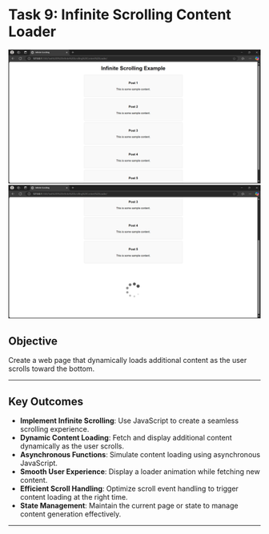 # Task 9: Infinite Scrolling Content Loader

![Infinite Scrolling Example](image.png)  
![Loader Example](image-1.png)

## Objective
Create a web page that dynamically loads additional content as the user scrolls toward the bottom.

---

## Key Outcomes
- **Implement Infinite Scrolling**: Use JavaScript to create a seamless scrolling experience.
- **Dynamic Content Loading**: Fetch and display additional content dynamically as the user scrolls.
- **Asynchronous Functions**: Simulate content loading using asynchronous JavaScript.
- **Smooth User Experience**: Display a loader animation while fetching new content.
- **Efficient Scroll Handling**: Optimize scroll event handling to trigger content loading at the right time.
- **State Management**: Maintain the current page or state to manage content generation effectively.

---